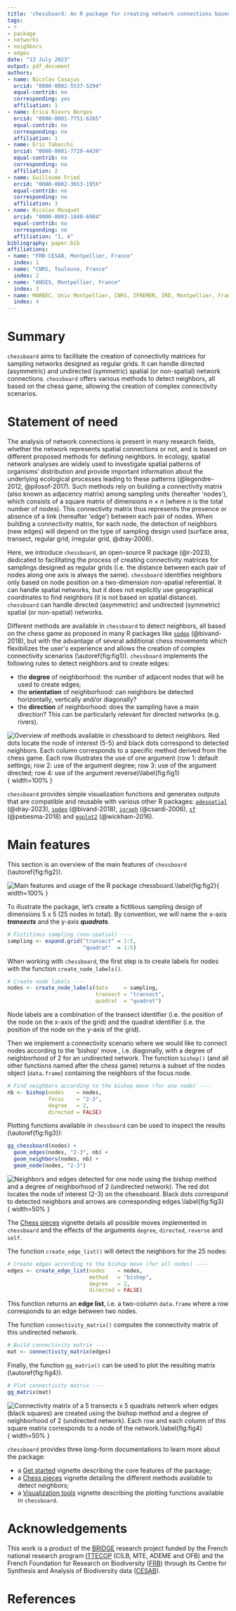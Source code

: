 ```yaml
---
title: 'chessboard: An R package for creating network connections based on chess moves'
tags:
- r
- package
- networks
- neighbors
- edges
date: "13 July 2023"
output: pdf_document
authors:
- name: Nicolas Casajus
  orcid: "0000-0002-5537-5294"
  equal-contrib: no
  corresponding: yes
  affiliation: 1
- name: Érica Rievrs Borges
  orcid: "0000-0001-7751-6265"
  equal-contrib: no
  corresponding: no
  affiliation: 1
- name: Éric Tabacchi
  orcid: "0000-0001-7729-4439"
  equal-contrib: no
  corresponding: no
  affiliation: 2
- name: Guillaume Fried
  orcid: "0000-0002-3653-195X"
  equal-contrib: no
  corresponding: no
  affiliation: 3
- name: Nicolas Mouquet
  orcid: "0000-0003-1840-6984"
  equal-contrib: no
  corresponding: no
  affiliation: "1, 4"
bibliography: paper.bib
affiliations:
- name: "FRB-CESAB, Montpellier, France"
  index: 1
- name: "CNRS, Toulouse, France"
  index: 2
- name: "ANSES, Montpellier, France"
  index: 3
- name: MARBEC, Univ Montpellier, CNRS, IFREMER, IRD, Montpellier, France
  index: 4
---
```



# Summary

`chessboard` aims to facilitate the creation of connectivity matrices for 
sampling networks designed as regular grids. It can handle directed (asymmetric)
and undirected (symmetric) spatial (or non-spatial) network connections. 
`chessboard` offers various methods to detect neighbors, all based on the chess 
game, allowing the creation of complex connectivity scenarios.



# Statement of need

The analysis of network connections is present in many research fields, whether 
the network represents spatial connections or not, and is based on different 
proposed methods for defining  neighbors. In ecology, spatial network analyses 
are widely used to investigate spatial patterns of organisms’ distribution and 
provide important information about the underlying ecological processes leading 
to these patterns (@legendre-2012, @pilosof-2017). Such methods rely on building
a connectivity matrix (also known as adjacency matrix) among sampling units 
(hereafter 'nodes'), which consists of a square matrix of dimensions $n\ \times\ n$ 
(where $n$ is the total number of nodes). This connectivity matrix thus represents
the presence or absence of a link (hereafter 'edge') between each pair of nodes. 
When building a connectivity matrix, for each node, the detection of neighbors 
(new edges) will depend on the type of sampling design used (surface area, 
transect, regular grid, irregular grid, @dray-2006).

Here, we introduce `chessboard`, an open-source R package (@r-2023), dedicated 
to facilitating the process of creating connectivity matrices for samplings 
designed as regular grids (i.e. the distance between each pair of nodes along 
one axis is always the same). `chessboard` identifies neighbors only based on 
node position on a two-dimension non-spatial referential. It can handle spatial 
networks, but it does not explicitly use geographical coordinates to find 
neighbors (it is not based on spatial distance). `chessboard` can handle 
directed (asymmetric) and undirected (symmetric) spatial (or non-spatial) 
networks.

Different methods are available in `chessboard` to detect neighbors, all based 
on the chess game as proposed in many R packages like 
[`spdep`](https://r-spatial.github.io/spdep/) (@bivand-2018), but with the 
advantage of several additional chess movements which flexibilizes the user's 
experience and allows the creation of complex connectivity scenarios 
(\autoref{fig:fig1}). `chessboard` implements the following rules to detect 
neighbors and to create edges:

- the **degree** of neighborhood: the number of adjacent nodes that will be used
to create edges;
- the **orientation** of neighborhood: can neighbors be detected horizontally, 
vertically and/or diagonally?
- the **direction** of neighborhood: does the sampling have a main direction? 
This can be particularly relevant for directed networks (e.g. rivers).


![Overview of methods available in `chessboard` to detect neighbors. Red dots locate the node of interest (5-5) and black dots correspond to detected neighbors. Each column corresponds to a specific method derived from the chess game. Each row illustrates the use of one argument (row 1: default settings; row 2: use of the argument `degree`; row 3: use of the argument `directed`; row 4: use of the argument `reverse`)\label{fig:fig1}](figures/figure-1.png){ width=100% }


`chessboard` provides simple visualization functions and generates outputs that 
are compatible and reusable with various other R packages: 
[`adespatial`](https://sdray.github.io/adespatial/) (@dray-2023), 
[`spdep`](https://r-spatial.github.io/spdep/) (@bivand-2018), 
[`igraph`](https://r.igraph.org/) (@csardi-2006), 
[`sf`](https://r-spatial.github.io/sf/) (@pebesma-2018) and 
[`ggplot2`](https://ggplot2.tidyverse.org) (@wickham-2016).



# Main features


This section is an overview of the main features of `chessboard` 
(\autoref{fig:fig2}).


![Main features and usage of the R package `chessboard`.\label{fig:fig2}](figures/figure-2.png){ width=100% }


To illustrate the package, let’s create a fictitious sampling design of 
dimensions 5 x 5 (25 nodes in total). By convention, we will name the x-axis 
**_transects_** and the y-axis **_quadrats_**.


```r
# Fictitious sampling (non-spatial) ----
sampling <- expand.grid("transect" = 1:5,
                        "quadrat"  = 1:5)
```


When working with `chessboard`, the first step is to create labels for nodes 
with the function `create_node_labels()`.


```r
# Create node labels ----
nodes <- create_node_labels(data     = sampling,
                            transect = "transect",
                            quadrat  = "quadrat")
```


Node labels are a combination of the transect identifier (i.e. the position of 
the node on the x-axis of the grid) and the quadrat identifier (i.e. the 
position of the node on the y-axis of the grid).

Then we implement a connectivity scenario where we would like to connect nodes 
according to the 'bishop' move , i.e. diagonally, with a degree of neighborhood 
of 2 for an undirected network. The function `bishop()` (and all other 
functions named after the chess game) returns a subset of the nodes object 
(`data.frame`) containing the neighbors of the focus node. 


```r
# Find neighbors according to the bishop move (for one node) ----
nb <- bishop(nodes    = nodes,
             focus    = "2-3",
             degree   = 2,
             directed = FALSE)
```


Plotting functions available in `chessboard` can be used to inspect the results
(\autoref{fig:fig3}):


```r
gg_chessboard(nodes) +
  geom_edges(nodes, "2-3", nb) +
  geom_neighbors(nodes, nb) +
  geom_node(nodes, "2-3")
```


![Neighbors and edges detected for one node using the bishop method and a degree of neighborhood of 2 (undirected network). The red dot locates the node of interest (2-3) on the chessboard. Black dots correspond to detected neighbors and arrows are corresponding edges.\label{fig:fig3}](figures/figure-3.png){ width=50% }


The [Chess pieces](https://frbcesab.github.io/chessboard/articles/chess-pieces.html) 
vignette details all possible moves implemented in `chessboard` and the effects 
of the arguments `degree`, `directed`, `reverse` and `self`.

The function `create_edge_list()` will detect the neighbors for the 25 nodes:


```r
# Create edges according to the bishop move (for all nodes) ----
edges <- create_edge_list(nodes    = nodes,
                      	  method   = "bishop",
                      	  degree   = 2,
                      	  directed = FALSE)
```


This function returns an **edge list**, i.e. a two-column `data.frame` where a 
row corresponds to an edge between two nodes.

The function `connectivity_matrix()` computes the connectivity matrix of this 
undirected network.


```r
# Build connectivity matrix ----
mat <- connectivity_matrix(edges)
```


Finally, the function `gg_matrix()` can be used to plot the resulting matrix 
(\autoref{fig:fig4}).

```r
# Plot connectivity matrix ----
gg_matrix(mat)
```


![Connectivity matrix of a 5 transects x 5 quadrats network when edges (black squares) are created using the bishop method and a degree of neighborhood of 2 (undirected network). Each row and each column of this square matrix corresponds to a node of the network.\label{fig:fig4}](figures/figure-4.png){ width=50% }


`chessboard` provides three long-form documentations to learn more about the 
package:

- a [Get started](https://frbcesab.github.io/chessboard/articles/chessboard.html) 
vignette describing the core features of the package;
- a [Chess pieces](https://frbcesab.github.io/chessboard/articles/chess-pieces.html) 
vignette detailing the different methods available to detect neighbors;
- a [Visualization tools](https://frbcesab.github.io/chessboard/articles/visualization-tools.html) 
vignette describing the plotting functions available in `chessboard`.



# Acknowledgements

This work is a product of the 
[BRIDGE](https://www.fondationbiodiversite.fr/en/the-frb-in-action/programs-and-projects/le-cesab/bridge/) 
research project funded by the French national research program 
[ITTECOP](https://ittecop.fr/en/) (CILB, MTE, ADEME and OFB) and the 
French Foundation for Research on Biodiversity 
([FRB](https://www.fondationbiodiversite.fr/en/)) through its Centre for Synthesis 
and Analysis of Biodiversity data 
([CESAB](https://www.fondationbiodiversite.fr/en/about-the-foundation/le-cesab/)).



# References
